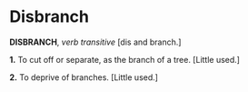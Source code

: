 # Disbranch

**DISBRANCH**, _verb transitive_ \[dis and branch.\]

**1.** To cut off or separate, as the branch of a tree. \[Little used.\]

**2.** To deprive of branches. \[Little used.\]